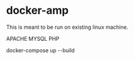# docker-amp

This is meant to be run on existing linux machine.

APACHE
MYSQL
PHP


docker-compose up --build

